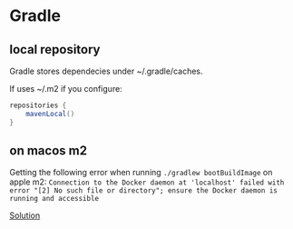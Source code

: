# Gradle

## local repository

Gradle stores dependecies under ~/.gradle/caches. 

If uses ~/.m2 if you configure:

```groovy
repositories {
    mavenLocal()
}
```

## on macos m2

Getting the following error when running `./gradlew bootBuildImage` on apple m2: `Connection to the Docker daemon at 'localhost' failed with error "[2] No such file or directory"; ensure the Docker daemon is running and accessible`

[Solution](https://stackoverflow.com/questions/71618429/building-a-docker-image-with-the-spring-boot-gradle-plugin-and-colima)
